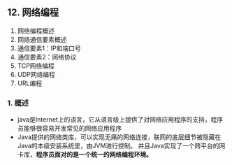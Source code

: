 ## 12. 网络编程

1. 网络编程概述
2. 网络通信要素概述
3. 通信要素1：IP和端口号
4. 通信要素2：网络协议
5. TCP网络编程
6. UDP网络编程
7. URL编程

### 1. 概述
- java是Internet上的语言，它从语言级上提供了对网络应用程序的支持，程序员能够很容易开发常见的网络应用程序
- Java提供的网络类库，可以实现无痛的网络连接，联网的底层细节被隐藏在Java的本级安装系统里，由JVM进行控制。
并且Java实现了一个跨平台的网卡库，**程序员面对的是一个统一的网络编程环境。**

